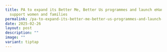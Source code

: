 ```yaml
---
title: PA to expand its Better Me, Better Us programmes and launch eHandbook to
  support women and families
permalink: /pa-to-expand-its-better-me-better-us-programmes-and-launch-ehandbook-to-support-women-and-families/
date: 2025-02-26
layout: post
description: ""
image: ""
variant: tiptap
---
```

